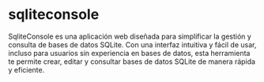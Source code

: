 # sqliteconsole
SqliteConsole es una aplicación web diseñada para simplificar la gestión y consulta de bases de datos SQLite. Con una interfaz intuitiva y fácil de usar, incluso para usuarios sin experiencia en bases de datos, esta herramienta te permite crear, editar y consultar bases de datos SQLite de manera rápida y eficiente.
